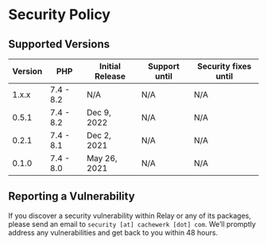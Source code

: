 # Security Policy

## Supported Versions


| Version | PHP       | Initial Release | Support until | Security fixes until |
| ------- | --------- | --------------- | ------------- | -------------------- |
| 1.x.x   | 7.4 - 8.2 | N/A             | N/A           | N/A                  |
| 0.5.1   | 7.4 - 8.2 | Dec 9, 2022     | N/A           | N/A                  |
| 0.2.1   | 7.4 - 8.1 | Dec 2, 2021     | N/A           | N/A                  |
| 0.1.0   | 7.4 - 8.0 | May 26, 2021    | N/A           | N/A                  |


## Reporting a Vulnerability

If you discover a security vulnerability within Relay or any of its packages, please send an email to `security [at] cachewerk [dot] com`. We’ll promptly address any vulnerabilities and get back to you within 48 hours.
